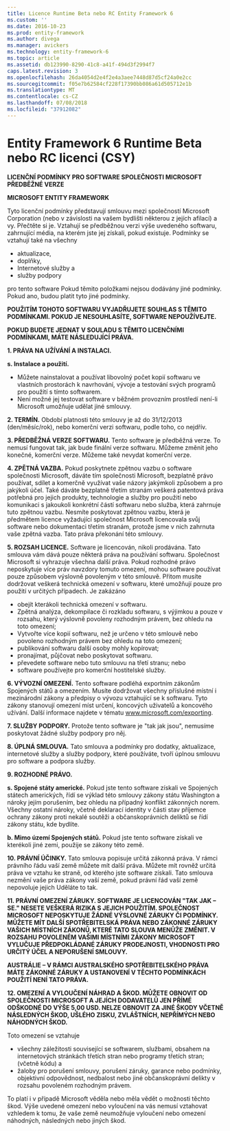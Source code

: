 ```yaml
---
title: Licence Runtime Beta nebo RC Entity Framework 6
ms.custom: ''
ms.date: 2016-10-23
ms.prod: entity-framework
ms.author: divega
ms.manager: avickers
ms.technology: entity-framework-6
ms.topic: article
ms.assetid: db123990-8290-41c8-a41f-494d3f2994f7
caps.latest.revision: 3
ms.openlocfilehash: 26da4054d2e4f2e4a3aee7448d87d5cf24a0e2cc
ms.sourcegitcommit: f05e7b62584cf228f17390bb086a61d505712e1b
ms.translationtype: MT
ms.contentlocale: cs-CZ
ms.lasthandoff: 07/08/2018
ms.locfileid: "37912082"
---
```

# <a name="entity-framework-6-runtime-betarc-license-enu"></a>Entity Framework 6 Runtime Beta nebo RC licenci (CSY)
**LICENČNÍ PODMÍNKY PRO SOFTWARE SPOLEČNOSTI MICROSOFT PŘEDBĚŽNÉ VERZE**

**MICROSOFT ENTITY FRAMEWORK**

Tyto licenční podmínky představují smlouvu mezi společností Microsoft Corporation (nebo v závislosti na vašem bydlišti některou z jejích afilací) a vy. Přečtěte si je. Vztahují se předběžnou verzi výše uvedeného softwaru, zahrnující média, na kterém jste jej získali, pokud existuje. Podmínky se vztahují také na všechny

-   aktualizace,
-   doplňky,
-   Internetové služby a
-   služby podpory

pro tento software Pokud těmito položkami nejsou dodávány jiné podmínky. Pokud ano, budou platit tyto jiné podmínky.

**POUŽITÍM TOHOTO SOFTWARU VYJADŘUJETE SOUHLAS S TĚMITO PODMÍNKAMI. POKUD JE NESOUHLASÍTE, SOFTWARE NEPOUŽÍVEJTE.**

**POKUD BUDETE JEDNAT V SOULADU S TĚMITO LICENČNÍMI PODMÍNKAMI, MÁTE NÁSLEDUJÍCÍ PRÁVA.**

**1.    PRÁVA NA UŽÍVÁNÍ A INSTALACI.**

**s.    Instalace a použití.**

-   Můžete nainstalovat a používat libovolný počet kopií softwaru ve vlastních prostorách k navrhování, vývoje a testování svých programů pro použití s tímto softwarem.
-   Není možné jej testovat software v běžném provozním prostředí není-li Microsoft umožňuje udělat jiné smlouvy.

**2.    TERMÍN.** Období platnosti této smlouvy je až do 31/12/2013 (den/měsíc/rok), nebo komerční verzi softwaru, podle toho, co nejdřív.

**3.    PŘEDBĚŽNÁ VERZE SOFTWARU.** Tento software je předběžná verze. To nemusí fungovat tak, jak bude finální verze softwaru. Můžeme změnit jeho konečné, komerční verze. Můžeme také nevydat komerční verze.

**4.    ZPĚTNÁ VAZBA.** Pokud poskytnete zpětnou vazbu o software společnosti Microsoft, dáváte tím společnosti Microsoft, bezplatně právo používat, sdílet a komerčně využívat vaše názory jakýmkoli způsobem a pro jakýkoli účel. Také dáváte bezplatně třetím stranám veškerá patentová práva potřebná pro jejich produkty, technologie a služby pro použití nebo komunikaci s jakoukoli konkrétní částí softwaru nebo služba, která zahrnuje tuto zpětnou vazbu. Nesmíte poskytovat zpětnou vazbu, která je předmětem licence vyžadující společnost Microsoft licencovala svůj software nebo dokumentaci třetím stranám, protože jsme v nich zahrnuta vaše zpětná vazba. Tato práva překonání této smlouvy.

**5.    ROZSAH LICENCE.** Software je licencován, nikoli prodávána. Tato smlouva vám dává pouze některá práva na používání softwaru. Společnost Microsoft si vyhrazuje všechna další práva. Pokud rozhodné právo neposkytuje více práv navzdory tomuto omezení, mohou software používat pouze způsobem výslovně povoleným v této smlouvě. Přitom musíte dodržovat veškerá technická omezení v softwaru, které umožňují pouze pro použití v určitých případech. Je zakázáno

-   obejít kterákoli technická omezení v softwaru.
-   Zpětná analýza, dekompilace či rozkladu softwaru, s výjimkou a pouze v rozsahu, který výslovně povoleny rozhodným právem, bez ohledu na toto omezení;
-   Vytvořte více kopií softwaru, než je určeno v této smlouvě nebo povoleno rozhodným právem bez ohledu na toto omezení;
-   publikování softwaru další osoby mohly kopírovat;
-   pronajímat, půjčovat nebo poskytovat softwaru.
-   převedete software nebo tuto smlouvu na třetí stranu; nebo
-   software používejte pro komerční hostitelské služby.

**6.    VÝVOZNÍ OMEZENÍ.** Tento software podléhá exportním zákonům Spojených států a omezením. Musíte dodržovat všechny příslušné místní i mezinárodní zákony a předpisy o vývozu vztahující se k softwaru. Tyto zákony stanovují omezení míst určení, koncových uživatelů a koncového užívání. Další informace najdete v tématu www.microsoft.com/exporting.

**7.    SLUŽBY PODPORY.** Protože tento software je "tak jak jsou", nemusíme poskytovat žádné služby podpory pro něj.

**8.    ÚPLNÁ SMLOUVA.** Tato smlouva a podmínky pro dodatky, aktualizace, internetové služby a služby podpory, které používáte, tvoří úplnou smlouvu pro software a podpora služby.

**9.    ROZHODNÉ PRÁVO.**

**s.    Spojené státy americké.** Pokud jste tento software získali ve Spojených státech amerických, řídí se výklad této smlouvy zákony státu Washington a nároky jejím porušením, bez ohledu na případný konflikt zákonných norem. Všechny ostatní nároky, včetně deklarací identity v části stav příjemce ochrany zákony proti nekalé soutěži a občanskoprávních deliktů se řídí zákony státu, kde bydlíte.

**b.    Mimo území Spojených států.** Pokud jste tento software získali ve kterékoli jiné zemi, použije se zákony této země.

**10. PRÁVNÍ ÚČINKY.** Tato smlouva popisuje určitá zákonná práva. V rámci právního řádu vaší země můžete mít další práva. Můžete mít rovněž určitá práva ve vztahu ke straně, od kterého jste software získali. Tato smlouva nezmění vaše práva zákony vaší země, pokud právní řád vaší země nepovoluje jejich Uděláte to tak.

**11. PRÁVNÍ OMEZENÍ ZÁRUKY. SOFTWARE JE LICENCOVÁN "TAK JAK – SE." NESETE VEŠKERÁ RIZIKA S JEJICH POUŽITÍM. SPOLEČNOST MICROSOFT NEPOSKYTUJE ŽÁDNÉ VÝSLOVNÉ ZÁRUKY ČI PODMÍNKY. MŮŽETE MÍT DALŠÍ SPOTŘEBITELSKÁ PRÁVA NEBO ZÁKONNÉ ZÁRUKY VAŠICH MÍSTNÍCH ZÁKONŮ, KTERÉ TATO SLOUVA MENŮŽE ZMĚNIT. V ROZSAHU POVOLENÉM VAŠIMI MÍSTNÍMI ZÁKONY MICROSOFT VYLUČUJE PŘEDPOKLÁDANÉ ZÁRUKY PRODEJNOSTI, VHODNOSTI PRO URČITÝ ÚČEL A NEPORUŠENÍ SMLOUVY.**

**AUSTRÁLIE – V RÁMCI AUSTRALSKÉHO SPOTŘEBITELSKÉHO PRÁVA MÁTE ZÁKONNÉ ZÁRUKY A USTANOVENÍ V TĚCHTO PODMÍNKÁCH POUŽITÍ NENÍ TATO PRÁVA.**

**12. OMEZENÍ A VYLOUČENÍ NÁHRAD A ŠKOD. MŮŽETE OBNOVIT OD SPOLEČNOSTI MICROSOFT A JEJÍCH DODAVATELŮ JEN PŘÍMÉ ODŠKODNÉ DO VÝŠE 5,00 USD. NELZE OBNOVIT ZA JINÉ ŠKODY VČETNĚ NÁSLEDNÝCH ŠKOD, UŠLÉHO ZISKU, ZVLÁŠTNÍCH, NEPŘÍMÝCH NEBO NÁHODNÝCH ŠKOD.**

Toto omezení se vztahuje

-   všechny záležitosti související se softwarem, službami, obsahem na internetových stránkách třetích stran nebo programy třetích stran; (včetně kódu) a
-   žaloby pro porušení smlouvy, porušení záruky, garance nebo podmínky, objektivní odpovědnost, nedbalost nebo jiné občanskoprávní delikty v rozsahu povoleném rozhodným právem.

To platí i v případě Microsoft věděla nebo měla vědět o možnosti těchto škod. Výše uvedené omezení nebo vyloučení na vás nemusí vztahovat vzhledem k tomu, že vaše země neumožňuje vyloučení nebo omezení náhodných, následných nebo jiných škod.
